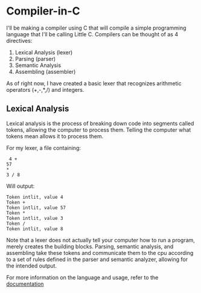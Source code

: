 # Compiler-in-C

I'll be making a compiler using C that will compile a simple programming language that I'll be calling Little C.
Compilers can be thought of as 4 directives:
1. Lexical Analysis (lexer)
2. Parsing (parser)
4. Semantic Analysis
3. Assembling (assembler)

As of right now, I have created a basic lexer that recognizes arithmetic operators (+,-,*,/) and integers.

## Lexical Analysis

Lexical analysis is the process of breaking down code into segments called tokens, allowing the computer to process them. Telling the computer what tokens mean allows it to process them.

For my lexer, a file containing:
~~~
 4 +
57
*
3 / 8
~~~

Will output:
~~~
Token intlit, value 4
Token +
Token intlit, value 57
Token *
Token intlit, value 3
Token /
Token intlit, value 8
~~~

Note that a lexer does not actually tell your computer how to run a program, merely creates the building blocks. Parsing, semantic analysis, and assembling take these tokens and communicate them to the cpu according to a set of rules defined in the parser and semantic analyzer, allowing for the intended output.

For more information on the language and usage, refer to the [documentation](Docs/)